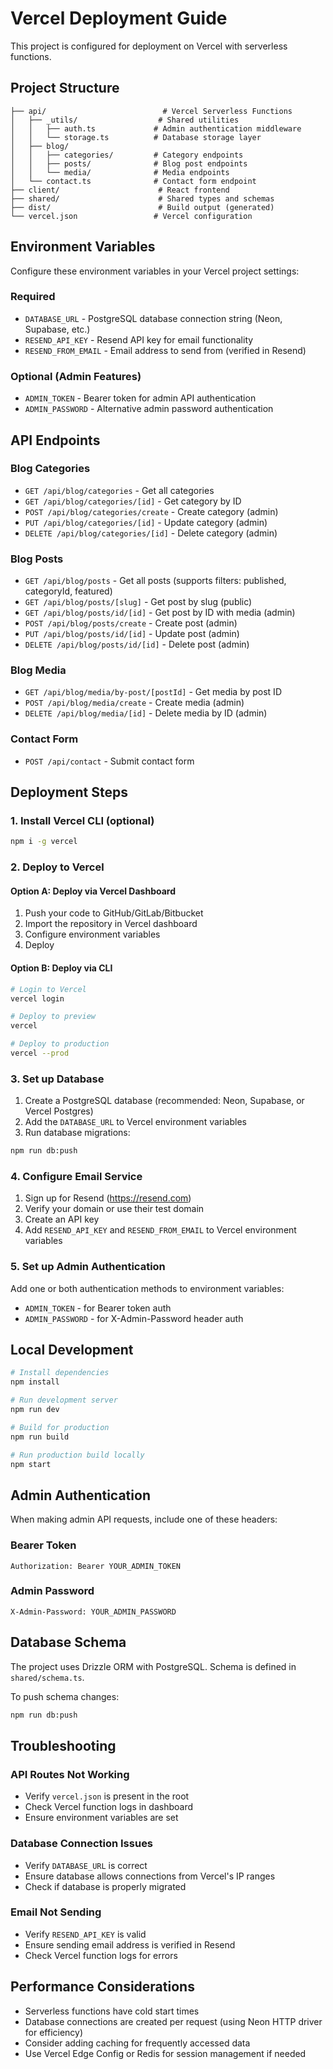 # Vercel Deployment Guide

This project is configured for deployment on Vercel with serverless functions.

## Project Structure

```
├── api/                          # Vercel Serverless Functions
│   ├── _utils/                  # Shared utilities
│   │   ├── auth.ts             # Admin authentication middleware
│   │   └── storage.ts          # Database storage layer
│   ├── blog/
│   │   ├── categories/         # Category endpoints
│   │   ├── posts/              # Blog post endpoints
│   │   └── media/              # Media endpoints
│   └── contact.ts              # Contact form endpoint
├── client/                      # React frontend
├── shared/                      # Shared types and schemas
├── dist/                        # Build output (generated)
└── vercel.json                 # Vercel configuration
```

## Environment Variables

Configure these environment variables in your Vercel project settings:

### Required
- `DATABASE_URL` - PostgreSQL database connection string (Neon, Supabase, etc.)
- `RESEND_API_KEY` - Resend API key for email functionality
- `RESEND_FROM_EMAIL` - Email address to send from (verified in Resend)

### Optional (Admin Features)
- `ADMIN_TOKEN` - Bearer token for admin API authentication
- `ADMIN_PASSWORD` - Alternative admin password authentication

## API Endpoints

### Blog Categories
- `GET /api/blog/categories` - Get all categories
- `GET /api/blog/categories/[id]` - Get category by ID
- `POST /api/blog/categories/create` - Create category (admin)
- `PUT /api/blog/categories/[id]` - Update category (admin)
- `DELETE /api/blog/categories/[id]` - Delete category (admin)

### Blog Posts
- `GET /api/blog/posts` - Get all posts (supports filters: published, categoryId, featured)
- `GET /api/blog/posts/[slug]` - Get post by slug (public)
- `GET /api/blog/posts/id/[id]` - Get post by ID with media (admin)
- `POST /api/blog/posts/create` - Create post (admin)
- `PUT /api/blog/posts/id/[id]` - Update post (admin)
- `DELETE /api/blog/posts/id/[id]` - Delete post (admin)

### Blog Media
- `GET /api/blog/media/by-post/[postId]` - Get media by post ID
- `POST /api/blog/media/create` - Create media (admin)
- `DELETE /api/blog/media/[id]` - Delete media by ID (admin)

### Contact Form
- `POST /api/contact` - Submit contact form

## Deployment Steps

### 1. Install Vercel CLI (optional)
```bash
npm i -g vercel
```

### 2. Deploy to Vercel

#### Option A: Deploy via Vercel Dashboard
1. Push your code to GitHub/GitLab/Bitbucket
2. Import the repository in Vercel dashboard
3. Configure environment variables
4. Deploy

#### Option B: Deploy via CLI
```bash
# Login to Vercel
vercel login

# Deploy to preview
vercel

# Deploy to production
vercel --prod
```

### 3. Set up Database
1. Create a PostgreSQL database (recommended: Neon, Supabase, or Vercel Postgres)
2. Add the `DATABASE_URL` to Vercel environment variables
3. Run database migrations:
```bash
npm run db:push
```

### 4. Configure Email Service
1. Sign up for Resend (https://resend.com)
2. Verify your domain or use their test domain
3. Create an API key
4. Add `RESEND_API_KEY` and `RESEND_FROM_EMAIL` to Vercel environment variables

### 5. Set up Admin Authentication
Add one or both authentication methods to environment variables:
- `ADMIN_TOKEN` - for Bearer token auth
- `ADMIN_PASSWORD` - for X-Admin-Password header auth

## Local Development

```bash
# Install dependencies
npm install

# Run development server
npm run dev

# Build for production
npm run build

# Run production build locally
npm start
```

## Admin Authentication

When making admin API requests, include one of these headers:

### Bearer Token
```
Authorization: Bearer YOUR_ADMIN_TOKEN
```

### Admin Password
```
X-Admin-Password: YOUR_ADMIN_PASSWORD
```

## Database Schema

The project uses Drizzle ORM with PostgreSQL. Schema is defined in `shared/schema.ts`.

To push schema changes:
```bash
npm run db:push
```

## Troubleshooting

### API Routes Not Working
- Verify `vercel.json` is present in the root
- Check Vercel function logs in dashboard
- Ensure environment variables are set

### Database Connection Issues
- Verify `DATABASE_URL` is correct
- Ensure database allows connections from Vercel's IP ranges
- Check if database is properly migrated

### Email Not Sending
- Verify `RESEND_API_KEY` is valid
- Ensure sending email address is verified in Resend
- Check Vercel function logs for errors

## Performance Considerations

- Serverless functions have cold start times
- Database connections are created per request (using Neon HTTP driver for efficiency)
- Consider adding caching for frequently accessed data
- Use Vercel Edge Config or Redis for session management if needed
